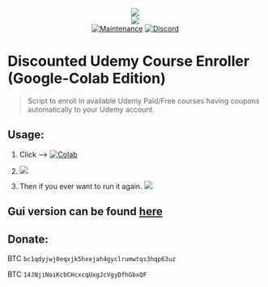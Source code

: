 <p align="center">
    <img src="https://github.com/techtanic/Discounted-Udemy-Course-Enroller/blob/master/DUCE-LOGO.png?raw=true">
    <br/>
    <img src="https://forthebadge.com/images/badges/made-with-python.svg">
    <br/>
    <a href="https://github.com/techtanic/DUCE-Google-Colab/graphs/commit-activity"><img alt="Maintenance" src="https://img.shields.io/badge/Maintained%3F-yes-green.svg?style=for-the-badge"></a>
    <a target="_blank" href="https://discord.gg/wFsfhJh4Rh"><img alt="Discord" src="https://img.shields.io/discord/703266580846346361.svg?label=Discord&logo=Discord&colorB=7289da&style=for-the-badge"></a>
    <br/>
</p>

# Discounted Udemy Course Enroller (Google-Colab Edition)

>Script to enroll in available Udemy Paid/Free courses having coupons automatically to your Udemy account.

## Usage:
1. Click --> <a href="https://colab.research.google.com/github/techtanic/DUCE-Google-Colab/blob/master/DUCE.ipynb" target=_blank><img alt="Colab" src="https://img.shields.io/static/v1?message=Open%20in%20Colab&logo=Google-Colab&labelColor=5c5c5c&color=1182c3&label=%20&style=for-the-badge"></a>
2. ![](https://cdn.discordapp.com/attachments/823472016999972884/844843004841295881/unknown.png)

3. Then if you ever want to run it again. ![](https://cdn.discordapp.com/attachments/823472016999972884/844843819265818634/unknown.png)


## Gui version can be found [here](https://techtanic.github.io/duce/)

## Donate:

BTC `bc1qdyjwj0eqxjk5hxejah4gyclrumwtqs3hqp63uz` 

BTC `14JNjiNoiKcbCHcxcqUxgJcVgyDfhGbxQF`
 
